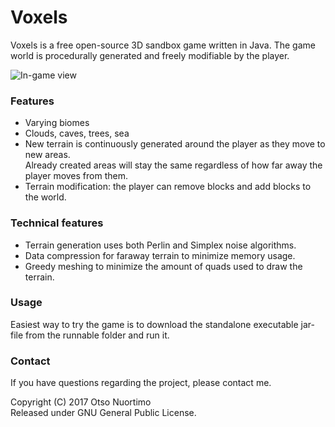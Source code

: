 # Voxels

Voxels is a free open-source 3D sandbox game written in Java. The game world is procedurally generated and freely modifiable by the player.

![In-game view](http://i.imgur.com/vlynbDY.jpg "In-game view")

### Features ###

* Varying biomes
* Clouds, caves, trees, sea
* New terrain is continuously generated around the player as they move to new areas.  
Already created areas will stay the same regardless of how far away the player moves from them.
* Terrain modification: the player can remove blocks and add blocks to the world.

### Technical features ###

* Terrain generation uses both Perlin and Simplex noise algorithms.
* Data compression for faraway terrain to minimize memory usage.
* Greedy meshing to minimize the amount of quads used to draw the terrain.

### Usage ###

Easiest way to try the game is to download the standalone executable jar-file from the runnable folder and run it.

### Contact ###

If you have questions regarding the project, please contact me.

Copyright (C) 2017 Otso Nuortimo  
Released under GNU General Public License.
